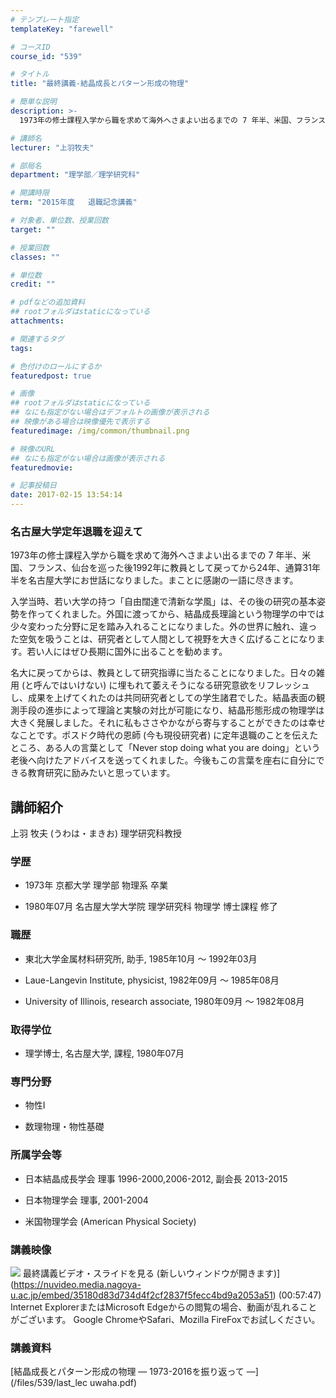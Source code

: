 ```yaml
---
# テンプレート指定
templateKey: "farewell"

# コースID
course_id: "539"

# タイトル
title: "最終講義-結晶成長とパターン形成の物理"

# 簡単な説明
description: >-
  1973年の修士課程入学から職を求めて海外へさまよい出るまでの 7 年半、米国、フランス、仙台を巡った後1992年に教員として戻ってから24年、通算31年半を名古屋大学にお世話になりました。ま...

# 講師名
lecturer: "上羽牧夫"

# 部局名
department: "理学部／理学研究科"

# 開講時限
term: "2015年度	退職記念講義"

# 対象者、単位数、授業回数
target: ""

# 授業回数
classes: ""

# 単位数
credit: ""

# pdfなどの追加資料
## rootフォルダはstaticになっている
attachments: 

# 関連するタグ
tags:

# 色付けのロールにするか
featuredpost: true

# 画像
## rootフォルダはstaticになっている
## なにも指定がない場合はデフォルトの画像が表示される
## 映像がある場合は映像優先で表示する
featuredimage: /img/common/thumbnail.png

# 映像のURL
## なにも指定がない場合は画像が表示される
featuredmovie: 

# 記事投稿日
date: 2017-02-15 13:54:14
---
```


### 名古屋大学定年退職を迎えて


1973年の修士課程入学から職を求めて海外へさまよい出るまでの 7 年半、米国、フランス、仙台を巡った後1992年に教員として戻ってから24年、通算31年半を名古屋大学にお世話になりました。まことに感謝の一語に尽きます。

入学当時、若い大学の持つ「自由闊達で清新な学風」は、その後の研究の基本姿勢を作ってくれました。外国に渡ってから、結晶成長理論という物理学の中では少々変わった分野に足を踏み入れることになりました。外の世界に触れ、違った空気を吸うことは、研究者として人間として視野を大きく広げることになります。若い人にはぜひ長期に国外に出ることを勧めます。

名大に戻ってからは、教員として研究指導に当たることになりました。日々の雑用 (と呼んではいけない) に埋もれて萎えそうになる研究意欲をリフレッシュし、成果を上げてくれたのは共同研究者としての学生諸君でした。結晶表面の観測手段の進歩によって理論と実験の対比が可能になり、結晶形態形成の物理学は大きく発展しました。それに私もささやかながら寄与することができたのは幸せなことです。ポスドク時代の恩師 (今も現役研究者) に定年退職のことを伝えたところ、ある人の言葉として「Never stop doing what you are doing」という老後へ向けたアドバイスを送ってくれました。今後もこの言葉を座右に自分にできる教育研究に励みたいと思っています。


## 講師紹介


上羽 牧夫 (うわは・まきお) 理学研究科教授


### 学歴



* 1973年 京都大学 理学部 物理系 卒業

* 1980年07月 名古屋大学大学院 理学研究科 物理学 博士課程 修了


### 職歴



* 東北大学金属材料研究所, 助手, 1985年10月 ～ 1992年03月

* Laue-Langevin Institute, physicist, 1982年09月 ～ 1985年08月

* University of Illinois, research associate, 1980年09月 ～ 1982年08月


### 取得学位



* 理学博士, 名古屋大学, 課程, 1980年07月


### 専門分野



* 物性I

* 数理物理・物性基礎


### 所属学会等



* 日本結晶成長学会 理事 1996-2000,2006-2012, 副会長 2013-2015

* 日本物理学会 理事, 2001-2004

* 米国物理学会 (American Physical Society)


### 講義映像



![](/files/539/Ueha.jpg) 最終講義ビデオ・スライドを見る (新しいウィンドウが開きます)](https://nuvideo.media.nagoya-u.ac.jp/embed/35180d83d734d4f2cf2837f5fecc4bd9a2053a51) (00:57:47)
Internet ExplorerまたはMicrosoft Edgeからの閲覧の場合、動画が乱れることがございます。
Google ChromeやSafari、Mozilla FireFoxでお試しください。


### 講義資料


[結晶成長とパターン形成の物理 ― 1973-2016を振り返って ―](/files/539/last_lec uwaha.pdf) 
